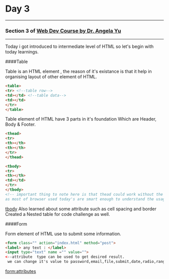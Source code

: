 # Day 3
___
### Section 3 of [Web Dev Course by Dr. Angela Yu](https://www.udemy.com/course/the-complete-web-development-bootcamp)
___

Today i got introduced to intermediate level of HTML so let's begin with today learnings.

####Table

Table is an HTML element , the reason of it's existance is that it help in organising layout of other element of HTML.

```html
<table>
<tr> <!--table row-->
<td></td> <!--table data-->
<td></td>
</tr>
</table>
```
Table element of HTML have 3 parts in it's foundation Which are Header, Body & Footer.

```html
<thead>
<tr>
<th></th>
<th></th>
</tr>
</thead>

<tbody>
<tr>
<th></th>
<td></td>
</tr>
</tbody>
<!-- important thing to note here is that thead could work without the <thead></thead> tag 
as most of browser used today's are smart enough to understand the usage without proper syntax.-->
```
[tbody](https://developer.mozilla.org/en-US/docs/Web/HTML/Element/tbody)
Also learned about some attribute such as cell spacing and border Created a Nested table for code challenge as well.

####Form

Form element of HTML use to submit some information.
```html
<form class="" action="index.html" method="post">
<label> any text : </label>
<input type="text" name ="" value="">
<--attribute  type can be used to get desired result.
 we can change it's value to password,email,file,submit,date,radio,range,number .... and so on.-->

```

[form:attributes](https://developer.mozilla.org/en-US/docs/Web/HTML/Element/form#attributes)